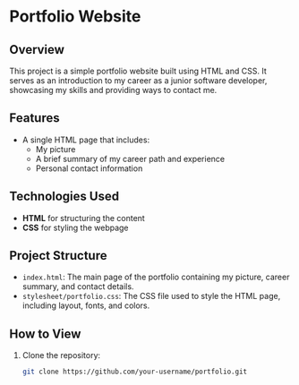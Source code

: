# Portfolio Website

## Overview
This project is a simple portfolio website built using HTML and CSS. It serves as an introduction to my career as a junior software developer, showcasing my skills and providing ways to contact me.

## Features
- A single HTML page that includes:
  - My picture
  - A brief summary of my career path and experience
  - Personal contact information

## Technologies Used
- **HTML** for structuring the content
- **CSS** for styling the webpage

## Project Structure
- `index.html`: The main page of the portfolio containing my picture, career summary, and contact details.
- `stylesheet/portfolio.css`: The CSS file used to style the HTML page, including layout, fonts, and colors.

## How to View
1. Clone the repository:
   ```bash
   git clone https://github.com/your-username/portfolio.git

